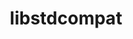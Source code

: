 ---
title: "libstdcompat"
layout: cache
categories: [package, develop]
meta: {"versions": ["0.0.21"], "compilers": ["gcc@=11.4.0", "oneapi@=2024.2.0"], "oss": ["ubuntu22.04"], "platforms": ["linux"], "targets": ["x86_64_v3"], "stacks": ["e4s", "e4s-oneapi", "root"], "num_specs": 8, "num_specs_by_stack": {"root": 8, "e4s": 4, "e4s-oneapi": 4}}
spec_details: [{"hash": "aqpyg5djrm3xou3hme4x6f2ingyriqeu", "compiler": "gcc@=11.4.0", "versions": ["0.0.21"], "os": "ubuntu22.04", "platform": "linux", "target": "x86_64_v3", "variants": ["~boost", "build_system=cmake", "build_type=Release", "cpp_compat=auto", "+cpp_unstable", "generator=make", "~ipo"], "stacks": ["root", "e4s"], "size": "-", "tarball": "https://binaries.spack.io/develop/build_cache/linux-ubuntu22.04-x86_64_v3/gcc-11.4.0/libstdcompat-0.0.21/linux-ubuntu22.04-x86_64_v3-gcc-11.4.0-libstdcompat-0.0.21-aqpyg5djrm3xou3hme4x6f2ingyriqeu.spack"}, {"hash": "26jqjjnoc3j4odgvgdhaxgcgp4rbzvk7", "compiler": "gcc@=11.4.0", "versions": ["0.0.21"], "os": "ubuntu22.04", "platform": "linux", "target": "x86_64_v3", "variants": ["~boost", "build_system=cmake", "build_type=Release", "cpp_compat=auto", "+cpp_unstable", "generator=make", "~ipo"], "stacks": ["root", "e4s"], "size": "-", "tarball": "https://binaries.spack.io/develop/build_cache/linux-ubuntu22.04-x86_64_v3/gcc-11.4.0/libstdcompat-0.0.21/linux-ubuntu22.04-x86_64_v3-gcc-11.4.0-libstdcompat-0.0.21-26jqjjnoc3j4odgvgdhaxgcgp4rbzvk7.spack"}, {"hash": "seqew6lc3s5uuh2plydgxk7jltgg2rgm", "compiler": "gcc@=11.4.0", "versions": ["0.0.21"], "os": "ubuntu22.04", "platform": "linux", "target": "x86_64_v3", "variants": ["~boost", "build_system=cmake", "build_type=Release", "cpp_compat=auto", "+cpp_unstable", "generator=make", "~ipo"], "stacks": ["root", "e4s"], "size": "-", "tarball": "https://binaries.spack.io/develop/build_cache/linux-ubuntu22.04-x86_64_v3/gcc-11.4.0/libstdcompat-0.0.21/linux-ubuntu22.04-x86_64_v3-gcc-11.4.0-libstdcompat-0.0.21-seqew6lc3s5uuh2plydgxk7jltgg2rgm.spack"}, {"hash": "k7h6kxbv5w4r4o5ban6k3tqz65ixmtsw", "compiler": "gcc@=11.4.0", "versions": ["0.0.21"], "os": "ubuntu22.04", "platform": "linux", "target": "x86_64_v3", "variants": ["~boost", "build_system=cmake", "build_type=Release", "cpp_compat=auto", "+cpp_unstable", "generator=make", "~ipo"], "stacks": ["root", "e4s"], "size": "-", "tarball": "https://binaries.spack.io/develop/build_cache/linux-ubuntu22.04-x86_64_v3/gcc-11.4.0/libstdcompat-0.0.21/linux-ubuntu22.04-x86_64_v3-gcc-11.4.0-libstdcompat-0.0.21-k7h6kxbv5w4r4o5ban6k3tqz65ixmtsw.spack"}, {"hash": "suoloivp6v2gq7lu3q5vysccya6iup6j", "compiler": "oneapi@=2024.2.0", "versions": ["0.0.21"], "os": "ubuntu22.04", "platform": "linux", "target": "x86_64_v3", "variants": ["~boost", "build_system=cmake", "build_type=Release", "cpp_compat=auto", "+cpp_unstable", "generator=make", "~ipo"], "stacks": ["e4s-oneapi", "root"], "size": "-", "tarball": "https://binaries.spack.io/develop/build_cache/linux-ubuntu22.04-x86_64_v3/oneapi-2024.2.0/libstdcompat-0.0.21/linux-ubuntu22.04-x86_64_v3-oneapi-2024.2.0-libstdcompat-0.0.21-suoloivp6v2gq7lu3q5vysccya6iup6j.spack"}, {"hash": "qgpa2uaxjfmrgamml27nkroy3a4t65b2", "compiler": "oneapi@=2024.2.0", "versions": ["0.0.21"], "os": "ubuntu22.04", "platform": "linux", "target": "x86_64_v3", "variants": ["~boost", "build_system=cmake", "build_type=Release", "cpp_compat=auto", "+cpp_unstable", "generator=make", "~ipo"], "stacks": ["e4s-oneapi", "root"], "size": "-", "tarball": "https://binaries.spack.io/develop/build_cache/linux-ubuntu22.04-x86_64_v3/oneapi-2024.2.0/libstdcompat-0.0.21/linux-ubuntu22.04-x86_64_v3-oneapi-2024.2.0-libstdcompat-0.0.21-qgpa2uaxjfmrgamml27nkroy3a4t65b2.spack"}, {"hash": "lcjljeecmwttlf5pbzj3q2lk2c3rsq4n", "compiler": "oneapi@=2024.2.0", "versions": ["0.0.21"], "os": "ubuntu22.04", "platform": "linux", "target": "x86_64_v3", "variants": ["~boost", "build_system=cmake", "build_type=Release", "cpp_compat=auto", "+cpp_unstable", "generator=make", "~ipo"], "stacks": ["e4s-oneapi", "root"], "size": "-", "tarball": "https://binaries.spack.io/develop/build_cache/linux-ubuntu22.04-x86_64_v3/oneapi-2024.2.0/libstdcompat-0.0.21/linux-ubuntu22.04-x86_64_v3-oneapi-2024.2.0-libstdcompat-0.0.21-lcjljeecmwttlf5pbzj3q2lk2c3rsq4n.spack"}, {"hash": "3l7uc4dzhmirei7wflrz7xw7pizbsbe5", "compiler": "oneapi@=2024.2.0", "versions": ["0.0.21"], "os": "ubuntu22.04", "platform": "linux", "target": "x86_64_v3", "variants": ["~boost", "build_system=cmake", "build_type=Release", "cpp_compat=auto", "+cpp_unstable", "generator=make", "~ipo"], "stacks": ["e4s-oneapi", "root"], "size": "-", "tarball": "https://binaries.spack.io/develop/build_cache/linux-ubuntu22.04-x86_64_v3/oneapi-2024.2.0/libstdcompat-0.0.21/linux-ubuntu22.04-x86_64_v3-oneapi-2024.2.0-libstdcompat-0.0.21-3l7uc4dzhmirei7wflrz7xw7pizbsbe5.spack"}]
---